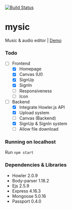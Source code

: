 [![Build Status](https://travis-ci.com/Ploypiti/mysic.svg?branch=master)](https://travis-ci.com/Ploypiti/mysic)

# mysic
Music &amp; audio editor | [Demo](https://mmysic.herokuapp.com/)

### Todo
- [ ] Frontend
  - [x] Homepage
  - [x] Canvas (UI)
  - [x] SignUp
  - [x] SignIn
  - [ ] Responsiveness
  - [ ] Icon
- [ ] Backend
  - [x] Integrate Howler.js API
  - [x] Upload system
  - [ ] Canvas (Backend)
  - [x] SignUp & SignIn system
  - [ ] Allow file download

### Running on localhost
Run `npm start`

### Dependencies & Libraries
- Howler 2.0.9
- Body-parser 1.18.2
- Ejs 2.5.9
- Express 4.16.3
- Mongoose 5.0.16
- Passport 0.4.0
